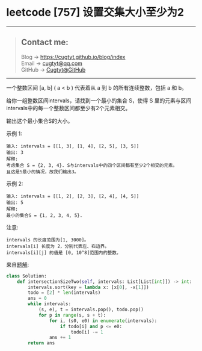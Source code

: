 # leetcode [757]  设置交集大小至少为2

---
> ## Contact me:
> Blog -> <https://cugtyt.github.io/blog/index>  
> Email -> <cugtyt@qq.com>  
> GitHub -> [Cugtyt@GitHub](https://github.com/Cugtyt)

---

一个整数区间 [a, b]  ( a < b ) 代表着从 a 到 b 的所有连续整数，包括 a 和 b。

给你一组整数区间intervals，请找到一个最小的集合 S，使得 S 里的元素与区间intervals中的每一个整数区间都至少有2个元素相交。

输出这个最小集合S的大小。

示例 1:
```
输入: intervals = [[1, 3], [1, 4], [2, 5], [3, 5]]
输出: 3
解释:
考虑集合 S = {2, 3, 4}. S与intervals中的四个区间都有至少2个相交的元素。
且这是S最小的情况，故我们输出3。
```

示例 2:
```
输入: intervals = [[1, 2], [2, 3], [2, 4], [4, 5]]
输出: 5
解释:
最小的集合S = {1, 2, 3, 4, 5}.
```

注意:
```
intervals 的长度范围为[1, 3000]。
intervals[i] 长度为 2，分别代表左、右边界。
intervals[i][j] 的值是 [0, 10^8]范围内的整数。
```

来自[题解](https://leetcode-cn.com/problems/set-intersection-size-at-least-two/solution/she-zhi-jiao-ji-da-xiao-zhi-shao-wei-2-by-leetcode/):

``` python
class Solution:
    def intersectionSizeTwo(self, intervals: List[List[int]]) -> int:
        intervals.sort(key = lambda x: [x[0], -x[1]])
        todo = [2] * len(intervals)
        ans = 0
        while intervals:
            (s, e), t = intervals.pop(), todo.pop()
            for p in range(s, s + t):
                for i, (s0, e0) in enumerate(intervals):
                    if todo[i] and p <= e0:
                        todo[i] -= 1
                ans += 1
        return ans
```
